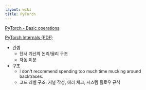 ```yaml
---
layout: wiki 
title: PyTorch
---
```


[PyTorch - Basic operations](https://jhui.github.io/2018/02/09/PyTorch-Basic-operations/)

[PyTorch Internals (PDF)](http://web.mit.edu/~ezyang/Public/pytorch-internals.pdf)

- 컨셉
    - 텐서 계산의 논리/물리 구조
    - 자동 미분
- 구조
    - I don't recommend spending too much time mucking around backtraces.
    - 코드 레벨 구조, 커널 작성, 에러 체크, 시스템 플로우 규칙
